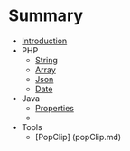 # Summary

* [Introduction](README.md)
* PHP
   * [String](string.md)
   * [Array](array.md)
   * [Json](jsonmd.md)
   * [Date](datemd.md)
* Java
   * [Properties](properties.md)
   * 
* Tools
   * [PopClip] (popClip.md)

